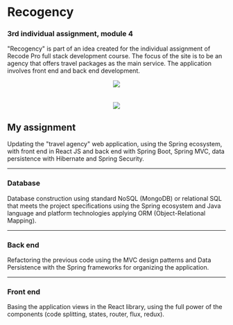 # Recogency
### 3rd individual assignment, module 4
"Recogency" is part of an idea created for the individual assignment of Recode Pro full stack development course. The focus of the site is to be an agency that offers travel packages as the main service. The application involves front end and back end development.

<div align="center">
  <img src="https://res.cloudinary.com/srcmilena/image/upload/v1648756763/v2_v3_recogency_promocoes_ta2dbd.jpg"/>
  </br></br></br>
  <img src="https://res.cloudinary.com/srcmilena/image/upload/v1648756763/v2_v3_recogency_cadastro_hzpt8a.jpg"/>
</div>

## My assignment
Updating the "travel agency" web application, using the Spring ecosystem, with front end in React JS and back end with Spring Boot, Spring MVC, data persistence with Hibernate and Spring Security.

***

### Database
Database construction using standard NoSQL (MongoDB) or relational SQL that meets the project specifications using the Spring ecosystem and Java language and platform technologies applying ORM (Object-Relational Mapping).  

***

### Back end  
Refactoring the previous code using the MVC design patterns and Data Persistence with the Spring frameworks for organizing the application. 

***

### Front end 
Basing the application views in the React library, using the full power of the components (code splitting, states, router, flux, redux).
